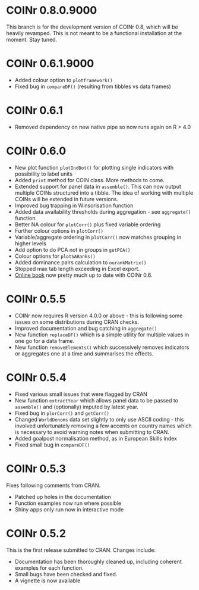 # COINr 0.8.0.9000

This branch is for the development version of COINr 0.8, which will be heavily revamped. This is not meant to be a functional installation at the moment. Stay tuned.

# COINr 0.6.1.9000

* Added colour option to `plotframework()`
* Fixed bug in `compareDF()` (resulting from tibbles vs data frames)

# COINr 0.6.1

* Removed dependency on new native pipe so now runs again on R > 4.0

# COINr 0.6.0

* New plot function `plotIndDot()` for plotting single indicators with possibility to label units
* Added `print` method for COIN class. More methods to come.
* Extended support for panel data in `assemble()`. This can now output multiple COINs structured into a tibble. The idea of working with multiple COINs will be extended in future versions.
* Improved bug trapping in Winsorisation function
* Added data availability thresholds during aggregation - see `aggregate()` function.
* Better NA colour for `plotCorr()` plus fixed variable ordering
* Further colour options in `plotCorr()`
* Variable/aggregate ordering in `plotCorr()` now matches grouping in higher levels
* Add option to do PCA not in groups in `getPCA()`
* Colour options for `plotSARanks()`
* Added dominance pairs calculation to `ourankMatrix()`
* Stopped max tab length exceeding in Excel export.
* [Online book](https://bluefoxr.github.io/COINrDoc/) now pretty much up to date with COINr 0.6.

# COINr 0.5.5

* COINr now requires R version 4.0.0 or above - this is following some issues on some distributions during CRAN checks.
* Improved documentation and bug catching in `aggregate()`
* New function `replaceDF()` which is a simple utility for multiple values in one go for a data frame.
* New function `removeElements()` which successively removes indicators or aggregates one at a time and summarises the effects.

# COINr 0.5.4

* Fixed various small issues that were flagged by CRAN
* New function `extractYear` which allows panel data to be passed to `assemble()` and (optionally) imputed by latest year.
* Fixed bug in `plorCorr()` and `getCorr()`
* Changed `WorldDenoms` data set slightly to only use ASCII coding - this involved unfortunately removing a few accents on country names which is necessary to avoid warning notes when submitting to CRAN.
* Added goalpost normalisation method, as in European Skills Index
* Fixed small bug in `compareDF()`

# COINr 0.5.3

Fixes following comments from CRAN.

* Patched up holes in the documentation
* Function examples now run where possible
* Shiny apps only run now in interactive mode

# COINr 0.5.2

This is the first release submitted to CRAN. Changes include:

* Documentation has been thoroughly cleaned up, including coherent examples for each function.
* Small bugs have been checked and fixed.
* A vignette is now available
